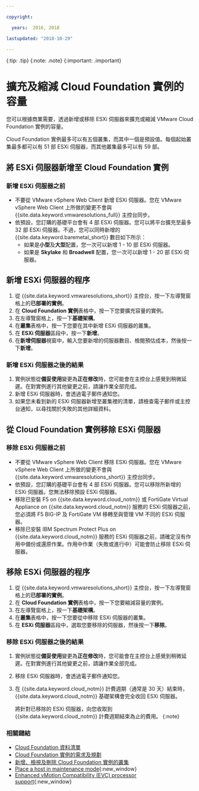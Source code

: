 ```yaml
---

copyright:

  years:  2016, 2018

lastupdated: "2018-10-29"

---
```


{:tip: .tip}
{:note: .note}
{:important: .important}

# 擴充及縮減 Cloud Foundation 實例的容量

您可以根據商業需要，透過新增或移除 ESXi 伺服器來擴充或縮減 VMware Cloud Foundation 實例的容量。

Cloud Foundation 實例最多可以有五個叢集，而其中一個是預設值。每個起始叢集最多都可以有 51 部 ESXi 伺服器，而其他叢集最多可以有 59 部。

## 將 ESXi 伺服器新增至 Cloud Foundation 實例

### 新增 ESXi 伺服器之前

* 不要從 VMware vSphere Web Client 新增 ESXi 伺服器。您在 VMware vSphere Web Client 上所做的變更不會與 {{site.data.keyword.vmwaresolutions_full}} 主控台同步。
* 依預設，您訂購的基礎平台會有 4 部 ESXi 伺服器。您可以將平台擴充至最多 32 部 ESXi 伺服器。不過，您可以同時新增的 {{site.data.keyword.baremetal_short}} 數目如下所示：
   * 如果是**小型**及**大型**配置，您一次可以新增 1 - 10 部 ESXi 伺服器。
   * 如果是 **Skylake** 和 **Broadwell** 配置，您一次可以新增 1 - 20 部 ESXi 伺服器。

## 新增 ESXi 伺服器的程序

1. 從 {{site.data.keyword.vmwaresolutions_short}} 主控台，按一下左導覽窗格上的**已部署的實例**。
2. 在 **Cloud Foundation 實例**表格中，按一下您要擴充容量的實例。
3. 在左導覽窗格上，按一下**基礎架構**。
4. 在**叢集**表格中，按一下您要在其中新增 ESXi 伺服器的叢集。
5. 在 **ESXi 伺服器**區段中，按一下**新增**。
6. 在**新增伺服器**視窗中，輸入您要新增的伺服器數目、檢閱預估成本，然後按一下**新增**。

### 新增 ESXi 伺服器之後的結果

1. 實例狀態從**備妥使用**變更為**正在修改**時，您可能會在主控台上感覺到稍微延遲。在對實例進行其他變更之前，請讓作業全部完成。
2. 新增 ESXi 伺服器時，會透過電子郵件通知您。
3. 如果您未看到新的 ESXi 伺服器新增至叢集裡的清單，請檢查電子郵件或主控台通知，以尋找關於失敗的其他詳細資料。

## 從 Cloud Foundation 實例移除 ESXi 伺服器

### 移除 ESXi 伺服器之前

* 不要從 VMware vSphere Web Client 移除 ESXi 伺服器。您在 VMware vSphere Web Client 上所做的變更不會與 {{site.data.keyword.vmwaresolutions_short}} 主控台同步。
* 依預設，您訂購的基礎平台會有 4 部 ESXi 伺服器。您可以移除所新增的 ESXi 伺服器。您無法移除預設 ESXi 伺服器。
* 移除已安裝 F5 on {{site.data.keyword.cloud_notm}} 或 FortiGate Virtual Appliance on {{site.data.keyword.cloud_notm}} 服務的 ESXi 伺服器之前，您必須將 F5 BIG-IP 及 FortiGate VM 移轉至與管理 VM 不同的 ESXi 伺服器。
* 移除已安裝 IBM Spectrum Protect Plus on {{site.data.keyword.cloud_notm}} 服務的 ESXi 伺服器之前，請確定沒有作用中備份或還原作業。作用中作業（失敗或進行中）可能會防止移除 ESXi 伺服器。

## 移除 ESXi 伺服器的程序

1. 從 {{site.data.keyword.vmwaresolutions_short}} 主控台，按一下左導覽窗格上的**已部署的實例**。
2. 在 **Cloud Foundation 實例**表格中，按一下您要縮減容量的實例。
3. 在左導覽窗格上，按一下**基礎架構**。
4. 在**叢集**表格中，按一下您要從中移除 ESXi 伺服器的叢集。
6. 在 **ESXi 伺服器**區段中，選取您要移除的伺服器，然後按一下**移除**。

### 移除 ESXi 伺服器之後的結果

1. 實例狀態從**備妥使用**變更為**正在修改**時，您可能會在主控台上感覺到稍微延遲。在對實例進行其他變更之前，請讓作業全部完成。
2. 移除 ESXi 伺服器時，會透過電子郵件通知您。
3. 在 {{site.data.keyword.cloud_notm}} 計費週期（通常是 30 天）結束時，{{site.data.keyword.cloud_notm}} 基礎架構會完全收回 ESXi 伺服器。

   將針對已移除的 ESXi 伺服器，向您收取到 {{site.data.keyword.cloud_notm}} 計費週期結束為止的費用。
   {:note}

### 相關鏈結

* [Cloud Foundation 資料清單](sd_bom.html)
* [Cloud Foundation 實例的需求及規劃](sd_planning.html)
* [新增、檢視及刪除 Cloud Foundation 實例的叢集](sd_addingviewingclusters.html)
* [Place a host in maintenance mode](http://pubs.vmware.com/vsphere-60/index.jsp?topic=%2Fcom.vmware.vsphere.resmgmt.doc%2FGUID-8F705E83-6788-42D4-93DF-63A2B892367F.html){:new_window}
* [Enhanced vMotion Compatibility (EVC) processor support](https://kb.vmware.com/selfservice/microsites/search.do?language=en_US&cmd=displayKC&externalId=1003212){:new_window}
